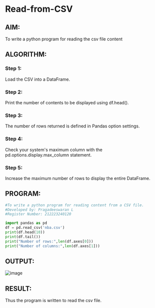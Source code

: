 # Read-from-CSV

## AIM:
To write a python program for reading the csv file content

## ALGORITHM:
### Step 1:
Load the CSV into a DataFrame.
### Step 2:
Print the number of contents to be displayed using df.head().
### Step 3:
The number of rows returned is defined in Pandas option settings.
### Step 4:
Check your system's maximum column with the pd.options.display.max_column statement.
### Step 5:
Increase the maximum number of rows to display the entire DataFrame.

## PROGRAM:
```python
#To write a python program for reading content from a CSV file.
#Developed by: Pragadeeswaran L
#Register Number: 212223240120

import pandas as pd
df = pd.read_csv('nba.csv')
print(df.head(10))
print(df.tail())
print("Number of rows:",len(df.axes[0]))
print("Number of columns:",len(df.axes[1]))
```

## OUTPUT:

![image](https://github.com/Kannan-S-coder/Read-from-CSV/assets/147120710/2152f8a9-b601-49f9-ac5f-c780a7a3df57)

## RESULT:
Thus the program is written to read the csv file.


